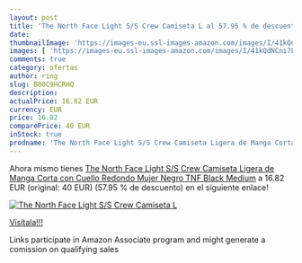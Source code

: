 ```yaml
---
layout: post
title: 'The North Face Light S/S Crew Camiseta L al 57.95 % de descuento'
date: 
thumbnailImage: 'https://images-eu.ssl-images-amazon.com/images/I/41kQdNCni7L._SL200_.jpg'
images: [ 'https://images-eu.ssl-images-amazon.com/images/I/41kQdNCni7L._SL200_.jpg' ]
comments: true
category: ofertas
author: ring
slug: B00C9HCRHQ
description:
actualPrice: 16.82 EUR
currency: EUR
price: 16.82
comparePrice: 40 EUR
inStock: true
prodname: 'The North Face Light S/S Crew Camiseta Ligera de Manga Corta con Cuello Redondo  Mujer  Negro  TNF Black   Medium'
---
```


Ahora mismo tienes [The North Face Light S/S Crew Camiseta Ligera de Manga Corta con Cuello Redondo  Mujer  Negro  TNF Black   Medium](https://www.amazon.es/dp/B00C9HCRHQ/?tag=tolees-21) a 16.82 EUR (original: 40 EUR) (57.95 %  de descuento) en el siguiente enlace!

[![The North Face Light S/S Crew Camiseta L](https://images-eu.ssl-images-amazon.com/images/I/41kQdNCni7L._SL200_.jpg)](https://www.amazon.es/dp/B00C9HCRHQ/?tag=tolees-21)

[Visítala!!!](https://www.amazon.es/dp/B00C9HCRHQ/?tag=tolees-21)

Links participate in Amazon Associate program and might generate a comission on qualifying sales
